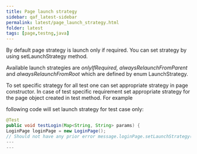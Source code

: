 ```yaml
---
title: Page launch strategy
sidebar: qaf_latest-sidebar
permalink: latest/page_launch_strategy.html
folder: latest
tags: [page,testng,java]
---
```



By default page strategy is launch only if required. You can set strategy by using setLaunchStrategy method.

Available launch strategies are *onlyIfRequired, alwaysRelaunchFromParent* and *alwaysRelaunchFromRoot* which are defined by enum LaunchStrategy.


To set specific strategy for all test one can set appropriate strategy in page constructor. In case of test specific requirement set appropriate strategy for the page object created in test method. For example

following code will set launch strategy for test case only:


```java
@Test
public void testLogin(Map<String, String> params) {
LoginPage loginPage = new LoginPage();
// Should not have any prior error message.loginPage.setLaunchStrategy(LaunchStrategy.alwaysRelaunchFromRoot);
---
---
```
